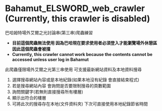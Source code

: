 # Bahamut_ELSWORD_web_crawler (Currently, this crawler is disabled)
巴哈姆特場外艾爾之光討論串(第三串)爬蟲練習

- **目前這個爬蟲無法使用 因為巴哈現在要求使用者必須登入才能瀏覽場外休憩區 因此這個爬蟲會被擋**
- **Currently, this crawler cannot work because the contents cannot be accessed unless user log in Bahamut**

此爬蟲僅限場外艾爾之光第三串使用 可支援最新網站資料及本地資料搜尋

1. 選擇搜尋網站內容或是本地紀錄(如果本地沒有紀錄 會直接結束程式)
2. 若是搜尋網站內容 會詢問是否要限制搜尋的頁數範圍
3. 詢問關鍵字(若無則直接搜尋所有樓層)
4. 顯示出符合的樓層
5. 可將此次的搜尋存在本地(文件資料夾) 下次可直接使用本地紀錄節省時間
